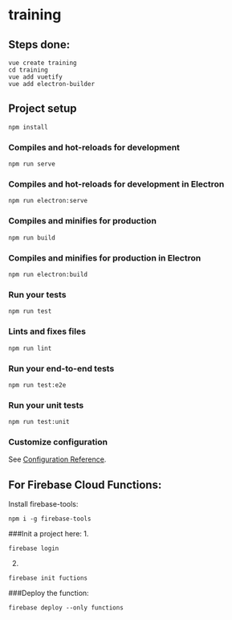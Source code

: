 # training


## Steps done:
```
vue create training
cd training
vue add vuetify
vue add electron-builder
```


## Project setup
```
npm install
```

### Compiles and hot-reloads for development
```
npm run serve
```

### Compiles and hot-reloads for development in Electron
```
npm run electron:serve
```

### Compiles and minifies for production
```
npm run build
```

### Compiles and minifies for production in Electron
```
npm run electron:build
```

### Run your tests
```
npm run test
```

### Lints and fixes files
```
npm run lint
```

### Run your end-to-end tests
```
npm run test:e2e
```

### Run your unit tests
```
npm run test:unit
```

### Customize configuration
See [Configuration Reference](https://cli.vuejs.org/config/).


## For Firebase Cloud Functions:
Install firebase-tools:
```
npm i -g firebase-tools
```

###Init a project here:
1.
```
firebase login
```
2.
```
firebase init fuctions
```

###Deploy the function:
```
firebase deploy --only functions
```
